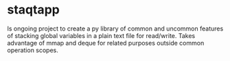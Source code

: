 # staqtapp

Is ongoing project to create a py library of
common and uncommon features of stacking global
variables in a plain text file for read/write.
Takes advantage of mmap and deque for related
purposes outside common operation scopes.
